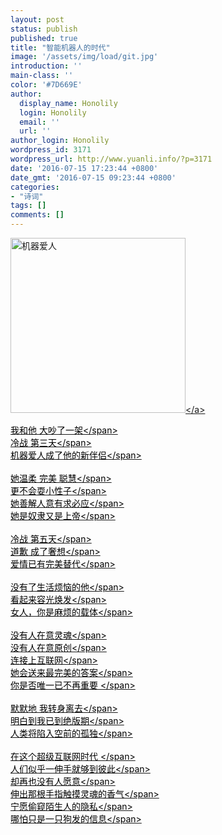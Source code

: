```yaml
---
layout: post
status: publish
published: true
title: "智能机器人的时代"
image: '/assets/img/load/git.jpg'
introduction: ''
main-class: ''
color: '#7D669E'
author:
  display_name: Honolily
  login: Honolily
  email: ''
  url: ''
author_login: Honolily
wordpress_id: 3171
wordpress_url: http://www.yuanli.info/?p=3171
date: '2016-07-15 17:23:44 +0800'
date_gmt: '2016-07-15 09:23:44 +0800'
categories:
- "诗词"
tags: []
comments: []
---
```

<p><a href="http:&#47;&#47;www.yuanli.info&#47;wp-content&#47;uploads&#47;2016&#47;07&#47;机器爱人.jpg"><img class="alignnone size-full wp-image-3172" src="http:&#47;&#47;www.yuanli.info&#47;wp-content&#47;uploads&#47;2016&#47;07&#47;机器爱人.jpg" alt="机器爱人" width="280" height="280" &#47;><&#47;a></p>
<p><span style="color: #000000;">我和他 大吵了一架<&#47;span><br style="color: #000000;" &#47;><span style="color: #000000;">冷战 第三天<&#47;span><br style="color: #000000;" &#47;><span style="color: #000000;">机器爱人成了他的新伴侣<&#47;span><br style="color: #000000;" &#47;><br style="color: #000000;" &#47;><span style="color: #000000;">她温柔 完美 聪慧<&#47;span><br style="color: #000000;" &#47;><span style="color: #000000;">更不会耍小性子<&#47;span><br style="color: #000000;" &#47;><span style="color: #000000;">她善解人意有求必应<&#47;span><br style="color: #000000;" &#47;><span style="color: #000000;">她是奴隶又是上帝<&#47;span><br style="color: #000000;" &#47;><br style="color: #000000;" &#47;><span style="color: #000000;">冷战 第五天<&#47;span><br style="color: #000000;" &#47;><span style="color: #000000;">道歉 成了奢想<&#47;span><br style="color: #000000;" &#47;><span style="color: #000000;">爱情已有完美替代<&#47;span><br style="color: #000000;" &#47;><br style="color: #000000;" &#47;><span style="color: #000000;">没有了生活烦恼的他<&#47;span><br style="color: #000000;" &#47;><span style="color: #000000;">看起来容光焕发<&#47;span><br style="color: #000000;" &#47;><span style="color: #000000;">女人，你是麻烦的载体<&#47;span><br style="color: #000000;" &#47;><br style="color: #000000;" &#47;><span style="color: #000000;">没有人在意灵魂<&#47;span><br style="color: #000000;" &#47;><span style="color: #000000;">没有人在意原创<&#47;span><br style="color: #000000;" &#47;><span style="color: #000000;">连接上互联网<&#47;span><br style="color: #000000;" &#47;><span style="color: #000000;">她会送来最完美的答案<&#47;span><br style="color: #000000;" &#47;><span style="color: #000000;">你是否唯一已不再重要&nbsp;<&#47;span><br style="color: #000000;" &#47;><br style="color: #000000;" &#47;><span style="color: #000000;">默默地 我转身离去<&#47;span><br style="color: #000000;" &#47;><span style="color: #000000;">明白到我已到绝版期<&#47;span><br style="color: #000000;" &#47;><span style="color: #000000;">人类将陷入空前的孤独<&#47;span><br style="color: #000000;" &#47;><br style="color: #000000;" &#47;><span style="color: #000000;">在这个超级互联网时代&nbsp;<&#47;span><br style="color: #000000;" &#47;><span style="color: #000000;">人们似乎一伸手就够到彼此<&#47;span><br style="color: #000000;" &#47;><span style="color: #000000;">却再也没有人愿意<&#47;span><br style="color: #000000;" &#47;><span style="color: #000000;">伸出那根手指触摸灵魂的香气<&#47;span><br style="color: #000000;" &#47;><span style="color: #000000;">宁愿偷窥陌生人的隐私<&#47;span><br style="color: #000000;" &#47;><span style="color: #000000;">哪怕只是一只狗发的信息<&#47;span></p>
